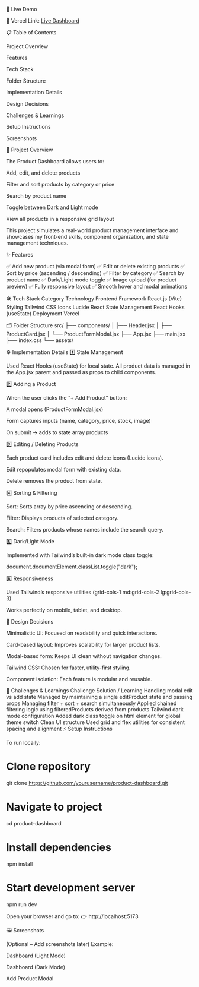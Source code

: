 🚀 Live Demo

🔗 Vercel Link: [Live Dashboard](https://product-dashboard-sand-tau.vercel.app/)


📋 Table of Contents

Project Overview

Features

Tech Stack

Folder Structure

Implementation Details

Design Decisions

Challenges & Learnings

Setup Instructions

Screenshots

🧩 Project Overview

The Product Dashboard allows users to:

Add, edit, and delete products

Filter and sort products by category or price

Search by product name

Toggle between Dark and Light mode

View all products in a responsive grid layout

This project simulates a real-world product management interface and showcases my front-end skills, component organization, and state management techniques.

✨ Features

✅ Add new product (via modal form)
✅ Edit or delete existing products
✅ Sort by price (ascending / descending)
✅ Filter by category
✅ Search by product name
✅ Dark/Light mode toggle
✅ Image upload (for product preview)
✅ Fully responsive layout
✅ Smooth hover and modal animations

🛠️ Tech Stack
Category	Technology
Frontend Framework	React.js (Vite)
Styling	Tailwind CSS
Icons	Lucide React
State Management	React Hooks (useState)
Deployment	Vercel

🗂️ Folder Structure
src/
 ├── components/
 │   ├── Header.jsx
 │   ├── ProductCard.jsx
 │   └── ProductFormModal.jsx
 ├── App.jsx
 ├── main.jsx
 ├── index.css
 └── assets/

⚙️ Implementation Details
1️⃣ State Management

Used React Hooks (useState) for local state.
All product data is managed in the App.jsx parent and passed as props to child components.

2️⃣ Adding a Product

When the user clicks the “+ Add Product” button:

A modal opens (ProductFormModal.jsx)

Form captures inputs (name, category, price, stock, image)

On submit → adds to state array products

3️⃣ Editing / Deleting Products

Each product card includes edit and delete icons (Lucide icons).

Edit repopulates modal form with existing data.

Delete removes the product from state.

4️⃣ Sorting & Filtering

Sort: Sorts array by price ascending or descending.

Filter: Displays products of selected category.

Search: Filters products whose names include the search query.

5️⃣ Dark/Light Mode

Implemented with Tailwind’s built-in dark mode class toggle:

document.documentElement.classList.toggle("dark");

6️⃣ Responsiveness

Used Tailwind’s responsive utilities (grid-cols-1 md:grid-cols-2 lg:grid-cols-3)

Works perfectly on mobile, tablet, and desktop.

🎨 Design Decisions

Minimalistic UI: Focused on readability and quick interactions.

Card-based layout: Improves scalability for larger product lists.

Modal-based form: Keeps UI clean without navigation changes.

Tailwind CSS: Chosen for faster, utility-first styling.

Component isolation: Each feature is modular and reusable.

🧠 Challenges & Learnings
Challenge	Solution / Learning
Handling modal edit vs add state	Managed by maintaining a single editProduct state and passing props
Managing filter + sort + search simultaneously	Applied chained filtering logic using filteredProducts derived from products
Tailwind dark mode configuration	Added dark class toggle on html element for global theme switch
Clean UI structure	Used grid and flex utilities for consistent spacing and alignment
⚡ Setup Instructions

To run locally:

# Clone repository
git clone https://github.com/yourusername/product-dashboard.git

# Navigate to project
cd product-dashboard

# Install dependencies
npm install

# Start development server
npm run dev


Open your browser and go to:
👉 http://localhost:5173

🖼️ Screenshots

(Optional – Add screenshots later)
Example:

Dashboard (Light Mode)

Dashboard (Dark Mode)

Add Product Modal
